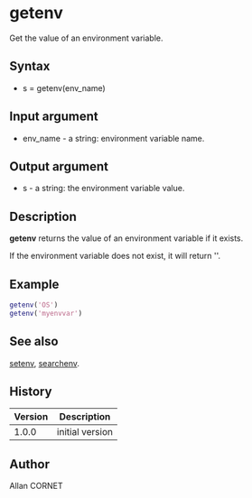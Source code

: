 

# getenv

Get the value of an environment variable.

## Syntax

- s = getenv(env_name)

## Input argument

 - env_name - a string: environment variable name.

## Output argument

 - s - a string: the environment variable value.

## Description


  <p><b>getenv</b> returns the value of an environment variable if it exists.</p>
  <p>If the environment variable does not exist, it will return ''.</p>


## Example

```matlab
getenv('OS')
getenv('myenvvar')
```

## See also

[setenv](setenv.md), [searchenv](searchenv.md).
## History

|Version|Description|
|------|------|
|1.0.0|initial version|


## Author

Allan CORNET




